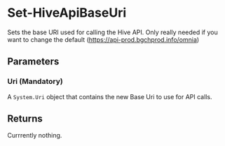 # Set-HiveApiBaseUri
Sets the base URI used for calling the Hive API. Only really needed if you want to change the default (https://api-prod.bgchprod.info/omnia)


## Parameters

### Uri (Mandatory)
A `System.Uri` object that contains the new Base Uri to use for API calls. 


## Returns

Currrently nothing.